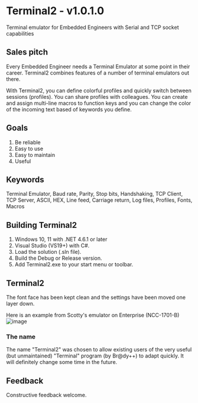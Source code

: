 # Terminal2 - v1.0.1.0
Terminal emulator for Embedded Engineers with Serial and TCP socket capabilities
## Sales pitch
Every Embedded Engineer needs a Terminal Emulator at some point in their career.
Terminal2 combines features of a number of terminal emulators out there.  

With Terminal2, you can define colorful profiles and quickly switch between sessions (profiles).  You can share profiles with colleagues. You can create and assign multi-line macros to function keys and you can change the color of the incoming text based of keywords you define.

## Goals
1. Be reliable
2. Easy to use
3. Easy to maintain
4. Useful

## Keywords
Terminal Emulator, Baud rate, Parity, Stop bits, Handshaking, TCP Client, TCP Server, ASCII, HEX, Line feed, Carriage return, Log files, Profiles, Fonts, Macros

## Building Terminal2
1. Windows 10, 11 with .NET 4.6.1 or later
2. Visual Studio (VS19+) with C#.
3. Load the solution (.sln file).
4. Build the Debug or Release version.
5. Add Terminal2.exe to your start menu or toolbar.

## Terminal2
The font face has been kept clean and the settings have been moved one layer down.

Here is an example from Scotty's emulator on Enterprise (NCC-1701-B)
 ![image](https://user-images.githubusercontent.com/4144679/158015612-71783993-04b7-4406-8e24-b360062123d0.png)

### The name
The name "Terminal2" was chosen to allow existing users of the very useful (but unmaintained) "Terminal" program (by Br@dy++) to adapt quickly.
It will definitely change some time in the future.

## Feedback
Constructive feedback welcome.
